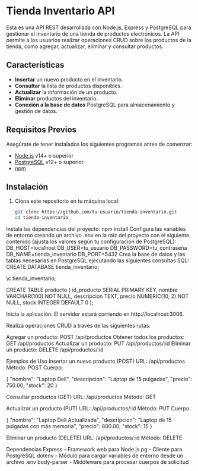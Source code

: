 # Tienda Inventario API

Esta es una API REST desarrollada con Node.js, Express y PostgreSQL para gestionar el inventario de una tienda de productos electrónicos. La API permite a los usuarios realizar operaciones CRUD sobre los productos de la tienda, como agregar, actualizar, eliminar y consultar productos.

## Características

- **Insertar** un nuevo producto en el inventario.
- **Consultar** la lista de productos disponibles.
- **Actualizar** la información de un producto.
- **Eliminar** productos del inventario.
- **Conexión a la base de datos** PostgreSQL para almacenamiento y gestión de datos.

## Requisitos Previos

Asegúrate de tener instalados los siguientes programas antes de comenzar:

- [Node.js](https://nodejs.org/) v14+ o superior
- [PostgreSQL](https://www.postgresql.org/) v12+ o superior
- [npm](https://www.npmjs.com/)

## Instalación

1. Clona este repositorio en tu máquina local:

   ```bash
   git clone https://github.com/tu-usuario/tienda-inventario.git
   cd tienda-inventario
Instala las dependencias del proyecto:
npm install
Configura las variables de entorno creando un archivo .env en la raíz del proyecto con el siguiente contenido (ajusta los valores según tu configuración de PostgreSQL):
DB_HOST=localhost
DB_USER=tu_usuario
DB_PASSWORD=tu_contraseña
DB_NAME=tienda_inventario
DB_PORT=5432
Crea la base de datos y las tablas necesarias en PostgreSQL ejecutando las siguientes consultas SQL:
CREATE DATABASE tienda_inventario;

\c tienda_inventario;

CREATE TABLE producto (
    id_producto SERIAL PRIMARY KEY,
    nombre VARCHAR(100) NOT NULL,
    descripcion TEXT,
    precio NUMERIC(10, 2) NOT NULL,
    stock INTEGER DEFAULT 0
);

Inicia la aplicación:
El servidor estará corriendo en http://localhost:3006.

Realiza operaciones CRUD a través de las siguientes rutas:

Agregar un producto: POST /api/productos
Obtener todos los productos: GET /api/productos
Actualizar un producto: PUT /api/productos/:id
Eliminar un producto: DELETE /api/productos/:id

Ejemplos de Uso
Insertar un nuevo producto (POST)
URL: /api/productos
Método: POST
Cuerpo:

{
  "nombre": "Laptop Dell",
  "descripcion": "Laptop de 15 pulgadas",
  "precio": 750.00,
  "stock": 20
}

Consultar productos (GET)
URL: /api/productos
Método: GET

Actualizar un producto (PUT)
URL: /api/productos/:id
Método: PUT
Cuerpo:

{
  "nombre": "Laptop Dell Actualizada",
  "descripcion": "Laptop de 15 pulgadas con más memoria",
  "precio": 800.00,
  "stock": 15
}

Eliminar un producto (DELETE)
URL: /api/productos/:id
Método: DELETE

Dependencias
Express - Framework web para Node.js
pg - Cliente para PostgreSQL
dotenv - Módulo para cargar variables de entorno desde un archivo .env
body-parser - Middleware para procesar cuerpos de solicitud
